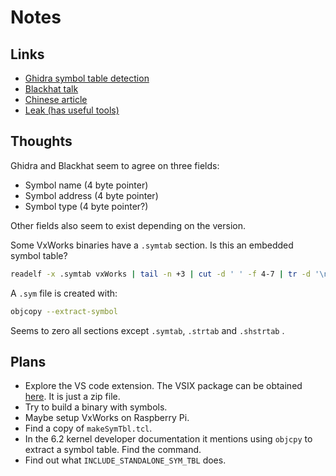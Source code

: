 # Notes

## Links

- [Ghidra symbol table detection](https://github.com/NationalSecurityAgency/ghidra/blob/master/Ghidra/Features/GnuDemangler/ghidra_scripts/VxWorksSymTab_Finder.java)
- [Blackhat talk](https://i.blackhat.com/asia-19/Fri-March-29/bh-asia-Zhu-Dive-into-VxWorks-Based-IoT-Device-Debug-the-Undebugable-Device.pdf)
- [Chinese article](https://blog.csdn.net/ambercctv/article/details/80595910)
- [Leak (has useful tools)](https://github.com/emuikernel/BDXDaq/tree/master/devel/VxWorks55)

## Thoughts

Ghidra and Blackhat seem to agree on three fields:

- Symbol name (4 byte pointer)
- Symbol address (4 byte pointer)
- Symbol type (4 byte pointer?)

Other fields also seem to exist depending on the version.

Some VxWorks binaries have a `.symtab` section. Is this an embedded symbol table?

```bash
readelf -x .symtab vxWorks | tail -n +3 | cut -d ' ' -f 4-7 | tr -d '\n ' | xxd -r -p > vxWorks.symtab
```

A `.sym` file is created with:

```bash
objcopy --extract-symbol
```

Seems to zero all sections except `.symtab`, `.strtab` and `.shstrtab` .

## Plans

- Explore the VS code extension. The VSIX package can be obtained [here](https://windriver.gallerycdn.vsassets.io/extensions/windriver/windsdksupport/2.5.4/1656760967976/Microsoft.VisualStudio.Services.VSIXPackage). It is just a zip file.
- Try to build a binary with symbols.
- Maybe setup VxWorks on Raspberry Pi.
- Find a copy of `makeSymTbl.tcl`.
- In the 6.2 kernel developer documentation it mentions using `objcpy` to extract a symbol table. Find the command.
- Find out what `INCLUDE_STANDALONE_SYM_TBL` does.

